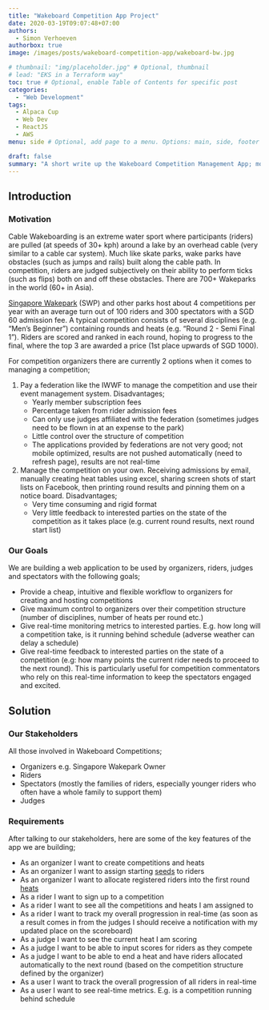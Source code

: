 ```yaml
---
title: "Wakeboard Competition App Project"
date: 2020-03-19T09:07:48+07:00
authors:
  - Simon Verhoeven
authorbox: true
image: /images/posts/wakeboard-competition-app/wakeboard-bw.jpg

# thumbnail: "img/placeholder.jpg" # Optional, thumbnail
# lead: "EKS in a Terraform way"
toc: true # Optional, enable Table of Contents for specific post
categories:
  - "Web Development"
tags:
  - Alpaca Cup
  - Web Dev
  - ReactJS
  - AWS
menu: side # Optional, add page to a menu. Options: main, side, footer

draft: false
summary: "A short write up the Wakeboard Competition Management App; motivation, requirements, tools and design."
---
```


## Introduction

<!-- ### About Us

Simon + Vincent -->

### Motivation

Cable Wakeboarding is an extreme water sport where participants (riders) are pulled (at speeds of 30+ kph) around a lake by an overhead cable (very similar to a cable car system). Much like skate parks, wake parks have obstacles (such as jumps and rails) built along the cable path. In competition, riders are judged subjectively on their ability to perform ticks (such as flips) both on and off these obstacles. There are 700+ Wakeparks in the world (60+ in Asia).

[Singapore Wakepark](http://www.singaporewakepark.com/home/) (SWP) and other parks host about 4 competitions per year with an average turn out of 100 riders and 300 spectators with a SGD 60 admission fee. A typical competition consists of several disciplines (e.g. “Men’s Beginner”) containing rounds and heats (e.g. “Round 2 - Semi Final 1”). Riders are scored and ranked in each round, hoping to progress to the final, where the top 3 are awarded a price (1st place upwards of SGD 1000).

For competition organizers there are currently 2 options when it comes to managing a competition;

1. Pay a federation like the IWWF to manage the competition and use their event management system. Disadvantages;
   - Yearly member subscription fees
   - Percentage taken from rider admission fees
   - Can only use judges affiliated with the federation (sometimes judges need to be flown in at an expense to the park)
   - Little control over the structure of competition
   - The applications provided by federations are not very good; not mobile optimized, results are not pushed automatically (need to refresh page), results are not real-time
2. Manage the competition on your own. Receiving admissions by email, manually creating heat tables using excel, sharing screen shots of start lists on Facebook, then printing round results and pinning them on a notice board. Disadvantages;
   - Very time consuming and rigid format
   - Very little feedback to interested parties on the state of the competition as it takes place (e.g. current round results, next round start list)

### Our Goals

We are building a web application to be used by organizers, riders, judges and spectators with the following goals;

- Provide a cheap, intuitive and flexible workflow to organizers for creating and hosting competitions
- Give maximum control to organizers over their competition structure (number of disciplines, number of heats per round etc.)
- Give real-time monitoring metrics to interested parties. E.g. how long will a competition take, is it running behind schedule (adverse weather can delay a schedule)
- Give real-time feedback to interested parties on the state of a competition (e.g: how many points the current rider needs to proceed to the next round). This is particularly useful for competition commentators who rely on this real-time information to keep the spectators engaged and excited.

## Solution

### Our Stakeholders

All those involved in Wakeboard Competitions;

- Organizers e.g. Singapore Wakepark Owner
- Riders
- Spectators (mostly the families of riders, especially younger riders who often have a whole family to support them)
- Judges

### Requirements

After talking to our stakeholders, here are some of the key features of the app we are building;

- As an organizer I want to create competitions and heats
- As an organizer I want to assign starting [seeds](<https://en.wikipedia.org/wiki/Seed_(sports)>) to riders
- As an organizer I want to allocate registered riders into the first round [heats](https://www.merriam-webster.com/dictionary/qualifying%20heat)
- As a rider I want to sign up to a competition
- As a rider I want to see all the competitions and heats I am assigned to
- As a rider I want to track my overall progression in real-time (as soon as a result comes in from the judges I should receive a notification with my updated place on the scoreboard)
- As a judge I want to see the current heat I am scoring
- As a judge I want to be able to input scores for riders as they compete
- As a judge I want to be able to end a heat and have riders allocated automatically to the next round (based on the competition structure defined by the organizer)
- As a user I want to track the overall progression of all riders in real-time
- As a user I want to see real-time metrics. E.g. is a competition running behind schedule
